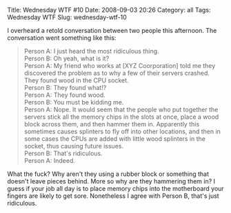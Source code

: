 Title: Wednesday WTF #10
Date: 2008-09-03 20:26
Category: all
Tags: Wednesday WTF
Slug: wednesday-wtf-10

I overheard a retold conversation between two people this afternoon. The
conversation went something like this:

> Person A: I just heard the most ridiculous thing.  
>  Person B: Oh yeah, what is it?  
>  Person A: My friend who works at [XYZ Coorporation] told me they discovered
> the problem as to why a few of their servers crashed. They found wood in the
> CPU socket.  
>  Person B: They found what!?  
>  Person A: They found wood.  
>  Person B: You must be kidding me.  
>  Person A: Nope. It would seem that the people who put together the servers
> stick all the memory chips in the slots at once, place a wood block across
> them, and then hammer them in. Apparently this sometimes causes splinters to
> fly off into other locations, and then in some cases the CPUs are added with
> little wood splinters in the socket, thus causing future issues.  
>  Person B: That's ridiculous.  
>  Person A: Indeed.

What the fuck? Why aren't they using a rubber block or something that doesn't
leave pieces behind. More so why are they hammering them in? I guess if your
job all day is to place memory chips into the motherboard your fingers are
likely to get sore. Nonetheless I agree with Person B, that's just ridiculous.
